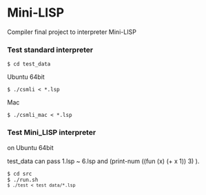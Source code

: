# Mini-LISP
Compiler final project to interpreter Mini-LISP

### Test standard interpreter
<pre><code>$ cd test_data</code></pre>
Ubuntu 64bit
<pre><code>$ ./csmli < *.lsp</code></pre>
Mac
<pre><code>$ ./csmli_mac < *.lsp</code></pre>

### Test Mini_LISP interpreter
on Ubuntu 64bit

test_data can pass 1.lsp ~ 6.lsp and (print-num  ((fun (x) (+ x 1)) 3) ).
<pre><code>$ cd src</code>
<code>$ ./run.sh
<code>$ ./test < test_data/*.lsp</pre>
